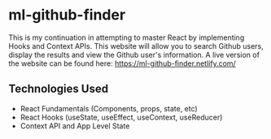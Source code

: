 # ml-github-finder
This is my continuation in attempting to master React by implementing Hooks and Context APIs.  This website will allow you to search Github users, display the results and view the Github user's information.  A live version of the website can be found here: https://ml-github-finder.netlify.com/ 

## Technologies Used
- React Fundamentals (Components, props, state, etc)
- React Hooks (useState, useEffect, useContext, useReducer)
- Context API and App Level State
